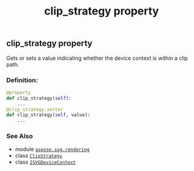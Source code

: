 ﻿---
title: clip_strategy property
second_title: Aspose.SVG for Python via .NET API References
description: 
type: docs
weight: 30
url: /python-net/aspose.svg.rendering/isvgdevicecontext/clip_strategy/
is_root: false
---

## clip_strategy property


Gets or sets a value indicating whether the device context is within a clip path.
### Definition:
```python
@property
def clip_strategy(self):
    ...
@clip_strategy.setter
def clip_strategy(self, value):
    ...
```

### See Also
* module [`aspose.svg.rendering`](../../)
* class [`ClipStrategy`](/svg/python-net/aspose.svg.rendering/clipstrategy)
* class [`ISVGDeviceContext`](/svg/python-net/aspose.svg.rendering/isvgdevicecontext)
